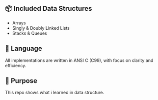 ## 📦 Included Data Structures
- Arrays
- Singly & Doubly Linked Lists
- Stacks & Queues

## 🔧 Language
All implementations are written in ANSI C (C99), with focus on clarity and efficiency.

## 🎯 Purpose
This repo shows what i learned in data structure.
